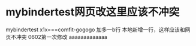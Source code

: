 # mybindertest网页改这里应该不冲突
mybindertest
x1x===comfit-gogogo
加多一b行
本地新增一行，这样应该和网页不冲突
0602第一次修改
aaaaaaaaaaaaa